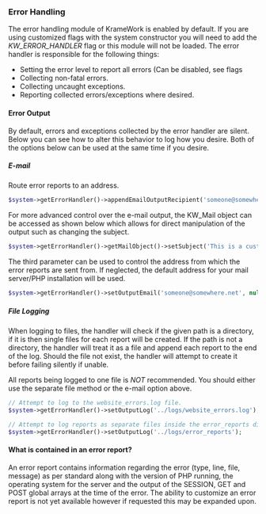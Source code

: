 ### Error Handling

The error handling module of KrameWork is enabled by default. If you are using customized flags with the system constructor you will need to add the *KW_ERROR_HANDLER* flag or this module will not be loaded. The error handler is responsible for the following things:

* Setting the error level to report all errors (Can be disabled, see flags
* Collecting non-fatal errors.
* Collecting uncaught exceptions.
* Reporting collected errors/exceptions where desired.

#### Error Output

By default, errors and exceptions collected by the error handler are silent. Below you can see how to alter this behavior to log how you desire. Both of the options below can be used at the same time if you desire.

##### E-mail

Route error reports to an address.

```php
$system->getErrorHandler()->appendEmailOutputRecipient('someone@somewhere.net');
```

For more advanced control over the e-mail output, the KW_Mail object can be accessed as shown below which allows for direct manipulation of the output such as changing the subject.

```php
$system->getErrorHandler()->getMailObject()->setSubject('This is a custom subject!');
```

The third parameter can be used to control the address from which the error reports are sent from. If neglected, the default address for your mail server/PHP installation will be used.

```php
$system->getErrorHandler()->setOutputEmail('someone@somewhere.net', null, 'Error Handler <noreply@somewhere.net>');
```

##### File Logging

When logging to files, the handler will check if the given path is a directory, if it is then single files for each report will be created. If the path is not a directory, the handler will treat it as a file and append each report to the end of the log. Should the file not exist, the handler will attempt to create it before failing silently if unable.

All reports being logged to one file is *NOT* recommended. You should either use the separate file method or the e-mail option above.

```php
// Attempt to log to the website_errors.log file.
$system->getErrorHandler()->setOutputLog('../logs/website_errors.log');
```

```php
// Attempt to log reports as separate files inside the error_reports directory.
$system->getErrorHandler()->setOutputLog('../logs/error_reports');
```

#### What is contained in an error report?

An error report contains information regarding the error (type, line, file, message) as per standard along with the version of PHP running, the operating system for the server and the output of the SESSION, GET and POST global arrays at the time of the error. The ability to customize an error report is not yet available however if requested this may be expanded upon.